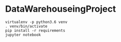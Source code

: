 # DataWarehouseingProject

```
virtualenv -p python3.6 venv
. venv/bin/activate
pip install -r requirements
jupyter notebook
```
